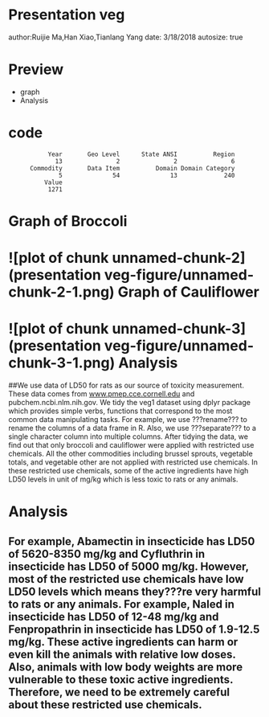 Presentation veg
========================================================
author:Ruijie Ma,Han Xiao,Tianlang Yang
date: 3/18/2018
autosize: true

Preview
========================================================

- graph
- Analysis

code
========================================================

```
           Year       Geo Level      State ANSI          Region 
             13               2               2               6 
      Commodity       Data Item          Domain Domain Category 
              5              54              13             240 
          Value 
           1271 
```
Graph of Broccoli
========================================================
![plot of chunk unnamed-chunk-2](presentation veg-figure/unnamed-chunk-2-1.png)
Graph of Cauliflower
========================================================
![plot of chunk unnamed-chunk-3](presentation veg-figure/unnamed-chunk-3-1.png)
Analysis
========================================================
##We use data of LD50 for rats as our source of toxicity measurement. These data comes from www.pmep.cce.cornell.edu and pubchem.ncbi.nlm.nih.gov. We tidy the veg1 dataset using dplyr package which provides simple verbs, functions that correspond to the most common data manipulating tasks. For example, we use ???rename??? to rename the columns of a data frame in R. Also, we use ???separate??? to a single character column into multiple columns. After tidying the data, we find out that only broccoli and cauliflower were applied with restricted use chemicals. All the other commodities including brussel sprouts, vegetable totals, and vegetable other are not applied with restricted use chemicals. In these restricted use chemicals, some of the active ingredients have high LD50 levels in unit of mg/kg which is less toxic to rats or any animals.

Analysis
=======================================================
## For example, Abamectin in insecticide has LD50 of 5620-8350 mg/kg and Cyfluthrin in insecticide has LD50 of 5000 mg/kg. However, most of the restricted use chemicals have low LD50 levels which means they???re very harmful to rats or any animals. For example, Naled in insecticide has LD50 of 12-48 mg/kg and Fenpropathrin in insecticide has LD50 of 1.9-12.5 mg/kg. These active ingredients can harm or even kill the animals with relative low doses. Also, animals with low body weights are more vulnerable to these toxic active ingredients. Therefore, we need to be extremely careful about these restricted use chemicals. 
